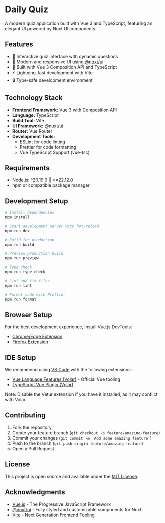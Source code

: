 # Daily Quiz

A modern quiz application built with Vue 3 and TypeScript, featuring an elegant UI powered by Nuxt UI components.

## Features

- 🎯 Interactive quiz interface with dynamic questions
- 🎨 Modern and responsive UI using [@nuxt/ui](https://ui.nuxt.com/)
- 🚀 Built with Vue 3 Composition API and TypeScript
- ⚡ Lightning-fast development with Vite
- 🔒 Type-safe development environment

## Technology Stack

- **Frontend Framework:** Vue 3 with Composition API
- **Language:** TypeScript
- **Build Tool:** Vite
- **UI Framework:** @nuxt/ui
- **Router:** Vue Router
- **Development Tools:**
  - ESLint for code linting
  - Prettier for code formatting
  - Vue TypeScript Support (vue-tsc)

## Requirements

- Node.js: ^20.19.0 || >=22.12.0
- npm or compatible package manager

## Development Setup

```sh
# Install dependencies
npm install

# Start development server with hot-reload
npm run dev

# Build for production
npm run build

# Preview production build
npm run preview

# Type check
npm run type-check

# Lint and fix files
npm run lint

# Format code with Prettier
npm run format
```

## Browser Setup

For the best development experience, install Vue.js DevTools:

- [Chrome/Edge Extension](https://chromewebstore.google.com/detail/vuejs-devtools/nhdogjmejiglipccpnnnanhbledajbpd)
- [Firefox Extension](https://addons.mozilla.org/en-US/firefox/addon/vue-js-devtools/)

## IDE Setup

We recommend using [VS Code](https://code.visualstudio.com/) with the following extensions:

- [Vue Language Features (Volar)](https://marketplace.visualstudio.com/items?itemName=Vue.volar) - Official Vue tooling
- [TypeScript Vue Plugin (Volar)](https://marketplace.visualstudio.com/items?itemName=Vue.vscode-typescript-vue-plugin)

Note: Disable the Vetur extension if you have it installed, as it may conflict with Volar.

## Contributing

1. Fork the repository
2. Create your feature branch (`git checkout -b feature/amazing-feature`)
3. Commit your changes (`git commit -m 'Add some amazing feature'`)
4. Push to the branch (`git push origin feature/amazing-feature`)
5. Open a Pull Request

## License

This project is open source and available under the [MIT License](LICENSE).

## Acknowledgments

- [Vue.js](https://vuejs.org/) - The Progressive JavaScript Framework
- [@nuxt/ui](https://ui.nuxt.com/) - Fully styled and customizable components for Nuxt
- [Vite](https://vitejs.dev/) - Next Generation Frontend Tooling
